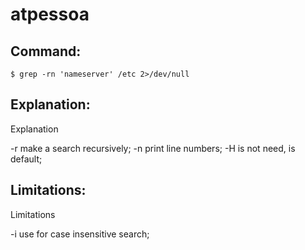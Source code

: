 # atpessoa

## Command:
```
$ grep -rn 'nameserver' /etc 2>/dev/null
```

## Explanation:
Explanation

-r make a search recursively;
-n print line numbers;
-H is not need, is default;

## Limitations:
Limitations

-i use for case insensitive search;

